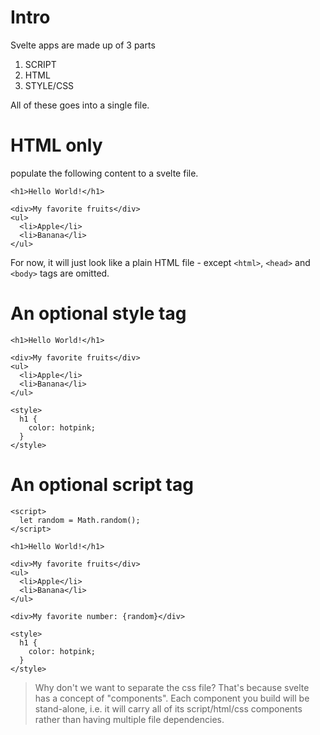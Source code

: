 # Intro

Svelte apps are made up of 3 parts

1. SCRIPT
2. HTML
3. STYLE/CSS

All of these goes into a single file.

# HTML only

populate the following content to a svelte file.

```svelte
<h1>Hello World!</h1>

<div>My favorite fruits</div>
<ul>
  <li>Apple</li>
  <li>Banana</li>
</ul>
```

For now, it will just look like a plain HTML file - except `<html>`, `<head>` and `<body>` tags are omitted.

# An optional style tag

```svelte
<h1>Hello World!</h1>

<div>My favorite fruits</div>
<ul>
  <li>Apple</li>
  <li>Banana</li>
</ul>

<style>
  h1 {
    color: hotpink;
  }
</style>
```

# An optional script tag

```svelte
<script>
  let random = Math.random();
</script>

<h1>Hello World!</h1>

<div>My favorite fruits</div>
<ul>
  <li>Apple</li>
  <li>Banana</li>
</ul>

<div>My favorite number: {random}</div>

<style>
  h1 {
    color: hotpink;
  }
</style>
```

> Why don't we want to separate the css file? That's because svelte has a concept of "components". Each component you build will be stand-alone, i.e. it will carry all of its script/html/css components rather than having multiple file dependencies.
